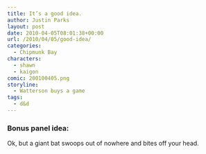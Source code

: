 ```yaml
---
title: It’s a good idea.
author: Justin Parks
layout: post
date: 2010-04-05T08:01:38+00:00
url: /2010/04/05/good-idea/
categories:
  - Chipmunk Bay
characters:
  - shawn
  - kaigon
comic: 200100405.png 
storyline:
  - Watterson buys a game
tags:
  - d&d  
---
```

### Bonus panel idea:
Ok, but a giant bat swoops out of nowhere and bites off your head.